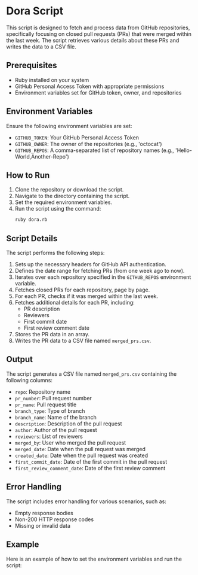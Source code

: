 # Dora Script

This script is designed to fetch and process data from GitHub repositories, specifically focusing on closed pull requests (PRs) that were merged within the last week. The script retrieves various details about these PRs and writes the data to a CSV file.

## Prerequisites

- Ruby installed on your system
- GitHub Personal Access Token with appropriate permissions
- Environment variables set for GitHub token, owner, and repositories

## Environment Variables

Ensure the following environment variables are set:

- `GITHUB_TOKEN`: Your GitHub Personal Access Token
- `GITHUB_OWNER`: The owner of the repositories (e.g., 'octocat')
- `GITHUB_REPOS`: A comma-separated list of repository names (e.g., 'Hello-World,Another-Repo')

## How to Run

1. Clone the repository or download the script.
2. Navigate to the directory containing the script.
3. Set the required environment variables.
4. Run the script using the command:
   ```sh
   ruby dora.rb
   ```

## Script Details

The script performs the following steps:

1. Sets up the necessary headers for GitHub API authentication.
2. Defines the date range for fetching PRs (from one week ago to now).
3. Iterates over each repository specified in the `GITHUB_REPOS` environment variable.
4. Fetches closed PRs for each repository, page by page.
5. For each PR, checks if it was merged within the last week.
6. Fetches additional details for each PR, including:
   - PR description
   - Reviewers
   - First commit date
   - First review comment date
7. Stores the PR data in an array.
8. Writes the PR data to a CSV file named `merged_prs.csv`.

## Output

The script generates a CSV file named `merged_prs.csv` containing the following columns:

- `repo`: Repository name
- `pr_number`: Pull request number
- `pr_name`: Pull request title
- `branch_type`: Type of branch
- `branch_name`: Name of the branch
- `description`: Description of the pull request
- `author`: Author of the pull request
- `reviewers`: List of reviewers
- `merged_by`: User who merged the pull request
- `merged_date`: Date when the pull request was merged
- `created_date`: Date when the pull request was created
- `first_commit_date`: Date of the first commit in the pull request
- `first_review_comment_date`: Date of the first review comment

## Error Handling

The script includes error handling for various scenarios, such as:

- Empty response bodies
- Non-200 HTTP response codes
- Missing or invalid data

## Example

Here is an example of how to set the environment variables and run the script:
